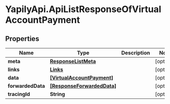 # YapilyApi.ApiListResponseOfVirtualAccountPayment

## Properties

Name | Type | Description | Notes
------------ | ------------- | ------------- | -------------
**meta** | [**ResponseListMeta**](ResponseListMeta.md) |  | [optional] 
**links** | [**Links**](Links.md) |  | [optional] 
**data** | [**[VirtualAccountPayment]**](VirtualAccountPayment.md) |  | [optional] 
**forwardedData** | [**[ResponseForwardedData]**](ResponseForwardedData.md) |  | [optional] 
**tracingId** | **String** |  | [optional] 


